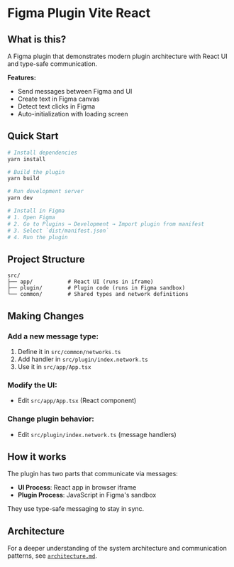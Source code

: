 # Figma Plugin Vite React

## What is this?

A Figma plugin that demonstrates modern plugin architecture with React UI and type-safe communication.

**Features:**

- Send messages between Figma and UI
- Create text in Figma canvas
- Detect text clicks in Figma
- Auto-initialization with loading screen

## Quick Start

```bash
# Install dependencies
yarn install

# Build the plugin
yarn build

# Run development server
yarn dev

# Install in Figma
# 1. Open Figma
# 2. Go to Plugins → Development → Import plugin from manifest
# 3. Select `dist/manifest.json`
# 4. Run the plugin
```

## Project Structure

```
src/
├── app/           # React UI (runs in iframe)
├── plugin/        # Plugin code (runs in Figma sandbox)
└── common/        # Shared types and network definitions
```

## Making Changes

### Add a new message type:

1. Define it in `src/common/networks.ts`
2. Add handler in `src/plugin/index.network.ts`
3. Use it in `src/app/App.tsx`

### Modify the UI:

- Edit `src/app/App.tsx` (React component)

### Change plugin behavior:

- Edit `src/plugin/index.network.ts` (message handlers)

## How it works

The plugin has two parts that communicate via messages:

- **UI Process**: React app in browser iframe
- **Plugin Process**: JavaScript in Figma's sandbox

They use type-safe messaging to stay in sync.

## Architecture

For a deeper understanding of the system architecture and communication patterns, see [`architecture.md`](./architecture.md).

